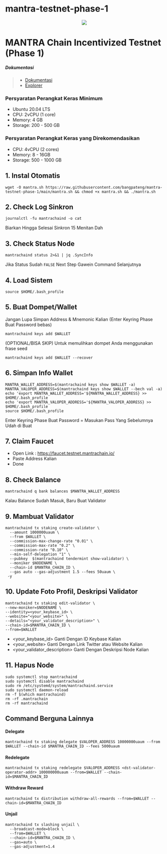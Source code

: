 # mantra-testnet-phase-1
<p style="font-size:14px" align="right">


<p align="center">
  <img height="auto" height="auto" src="https://github.com/bangpateng/gitopia/assets/38981255/cd1cad4a-4cec-4bd5-9377-8f063331d1bc">
</p>

#  MANTRA Chain Incentivized Testnet (Phase 1)

##### Dokumentasi
> - [Dokumentasi](https://docs.mantrachain.io/operate-a-node/initial-setup)
> - [Explorer](https://testnet.itrocket.net/mantra/staking)


###  Persyaratan Perangkat Keras Minimum
- Ubuntu 20.04 LTS
- CPU: 2vCPU (1 core)
- Memory: 4 GB
- Storage: 200 - 500 GB

###  Persyaratan Perangkat Keras yang Direkomendasikan
- CPU: 4vCPU (2 cores)
- Memory: 8 - 16GB
- Storage: 500 - 1000 GB

## 1. Instal Otomatis

```
wget -O mantra.sh https://raw.githubusercontent.com/bangpateng/mantra-testnet-phase-1/main/mantra.sh && chmod +x mantra.sh && ./mantra.sh
```

## 2. Check Log Sinkron

```
journalctl -fu mantrachaind -o cat
```

Biarkan Hingga Selesai Sinkron 15 Menitan Dah

## 3. Check Status Node

```
mantrachaind status 2>&1 | jq .SyncInfo
```

Jika Status Sudah `FALSE` Next Step Gawein Command Selanjutnya


## 4. Load Sistem

```
source $HOME/.bash_profile
```

## 5. Buat Dompet/Wallet

Jangan Lupa Simpan Address & Mnemonic Kalian (Enter Keyring Phase Buat Password bebas)

```
mantrachaind keys add $WALLET
```

(OPTIONAL/BISA SKIP) Untuk memulihkan dompet Anda menggunakan frase seed

```
mantrachaind keys add $WALLET --recover
```

## 6. Simpan Info Wallet

```
MANTRA_WALLET_ADDRESS=$(mantrachaind keys show $WALLET -a)
MANTRA_VALOPER_ADDRESS=$(mantrachaind keys show $WALLET --bech val -a)
echo 'export MANTRA_WALLET_ADDRESS='${MANTRA_WALLET_ADDRESS} >> $HOME/.bash_profile
echo 'export MANTRA_VALOPER_ADDRESS='${MANTRA_VALOPER_ADDRESS} >> $HOME/.bash_profile
source $HOME/.bash_profile
```

Enter Keyring Phase Buat Password = Masukan Pass Yang Sebelumnya Udah di Buat

## 7. Claim Faucet 

- Open Link : https://faucet.testnet.mantrachain.io/
- Paste Address Kalian
- Done

## 8. Check Balance 

```
mantrachaind q bank balances $MANTRA_WALLET_ADDRESS
```

Kalau Balance Sudah Masuk, Baru Buat Validator

## 9. Mambuat Validator

```
mantrachaind tx staking create-validator \
  --amount 1000000uaum \
  --from $WALLET \
  --commission-max-change-rate "0.01" \
  --commission-max-rate "0.2" \
  --commission-rate "0.10" \
  --min-self-delegation "1" \
  --pubkey  $(mantrachaind tendermint show-validator) \
  --moniker $NODENAME \
  --chain-id $MANTRA_CHAIN_ID \
  --gas auto --gas-adjustment 1.5 --fees 50uaum \
 -y
```

## 10. Update Foto Profil, Deskripsi Validator

```
mantrachaind tx staking edit-validator \
--new-moniker=$NODENAME \
--identity=<your_keybase_id> \
--website="<your_website>" \
--details="<your_validator_description>" \
--chain-id=$MANTRA_CHAIN_ID \
--from=$WALLET
```

- <your_keybase_id> Ganti Dengan ID Keybase Kalian
- <your_website> Ganti Dengan Link Twitter atau Website Kalian
- <your_validator_description> Ganti Dengan Deskripsi Node Kalian

## 11. Hapus Node

```
sudo systemctl stop mantrachaind
sudo systemctl disable mantrachaind
sudo rm /etc/systemd/system/mantrachaind.service
sudo systemctl daemon-reload
rm -f $(which mantrachaind)
rm -rf .mantrachain
rm -rf mantrachaind
```

## Command Berguna Lainnya

#### Delegate

```
mantrachaind tx staking delegate $VALOPER_ADDRESS 10000000uaum --from $WALLET --chain-id $MANTRA_CHAIN_ID --fees 5000uaum
```

#### Redelegate

```
mantrachaind tx staking redelegate $VALOPER_ADDRESS <dst-validator-operator-addr> 100000000uaum --from=$WALLET --chain-id=$MANTRA_CHAIN_ID
```

#### Withdraw Reward

```
mantrachaind tx distribution withdraw-all-rewards --from=$WALLET --chain-id=$MANTRA_CHAIN_ID
```

#### Unjail

```
mantrachaind tx slashing unjail \
  --broadcast-mode=block \
  --from=$WALLET \
  --chain-id=$MANTRA_CHAIN_ID \
  --gas=auto \
  --gas-adjustment=1.4
```



